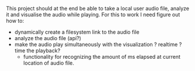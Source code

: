  This project should at the end be able to take a local user audio file, analyze it and visualise the audio while playing.
 For this to work I need figure out how to:
 - dynamically create a filesystem link to the audio file
 - analyze the audio file (api?)
 - make the audio play simultaneously with the visualization ? realtime ? time the playback?
    - functionality for recognizing the amount of ms elapsed at current location of audio file.